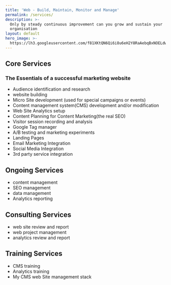 ```yaml
---
title: 'Web - Build, Maintain, Monitor and Manage'
permalink: /services/
description: >-
  Only by steady continuous improvement can you grow and sustain your
  organisation
layout: default
hero_image: >-
  https://lh3.googleusercontent.com/f81XKtQN6Qi6i8u6eH2Y8RaAebqBxNOELdwRmq1B7LWbT4SNnGPUXtKJDP-Ktrk7ORoUCon6zpIMThfYLz0=w1200-h500-c-rj-e30#.jpg
---
```


## Core Services

### The Essentials of a successful marketing website

* Audience identification and research
* website building
* Micro Site development (used for special campaigns or events)
* Content management system(CMS) development and/or modification
* Web Site Analytics setup
* Content Planning for Content Marketing(the real SEO)
* Visitor session recording and analysis
* Google Tag manager
* A/B testing and marketing experiments
* Landing Pages
* Email Marketing Integration
* Social Media Integration
* 3rd party service integration

## Ongoing Services

* content management
* SEO management
* data management
* Analytics reporting

## Consulting Services

* web site review and report
* web project management
* analytics review and report

## Training Services

* CMS training
* Analytics training
* My CMS web Site management stack